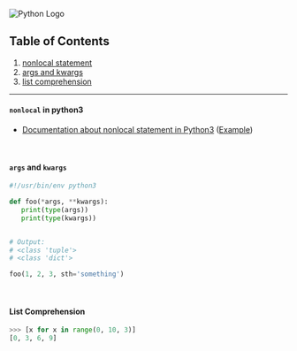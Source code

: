 ![Python Logo](https://www.python.org/static/community_logos/python-logo.png)

## Table of Contents
1. [nonlocal statement](https://github.com/ZeroSword-X/programming/tree/master/python/advanced#nonlocal-in-python3)
1. [args and kwargs](https://github.com/ZeroSword-X/programming/tree/master/python/advanced#args-and-kwargs)
1. [list comprehension](https://github.com/ZeroSword-X/programming/tree/master/python/advanced#list-comprehension)

---

#### `nonlocal` in python3

- [Documentation about nonlocal statement in Python3](https://docs.python.org/3/reference/simple_stmts.html#grammar-token-nonlocal-stmt) ([Example](https://www.cnblogs.com/z360519549/p/5172020.html))

<br>

#### `args` and `kwargs`

```python
#!/usr/bin/env python3

def foo(*args, **kwargs):
   print(type(args))
   print(type(kwargs))


# Output:
# <class 'tuple'>
# <class 'dict'>

foo(1, 2, 3, sth='something')    
```

<br>

#### List Comprehension

```python
>>> [x for x in range(0, 10, 3)]
[0, 3, 6, 9]
```
